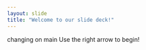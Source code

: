 ```yaml
---
layout: slide
title: "Welcome to our slide deck!"
---
```

changing on main
Use the right arrow to begin!
